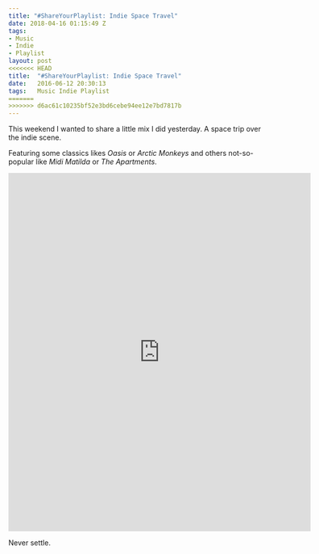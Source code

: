 ```yaml
---
title: "#ShareYourPlaylist: Indie Space Travel"
date: 2018-04-16 01:15:49 Z
tags:
- Music
- Indie
- Playlist
layout: post
<<<<<<< HEAD
title:  "#ShareYourPlaylist: Indie Space Travel"
date:   2016-06-12 20:30:13
tags:   Music Indie Playlist
=======
>>>>>>> d6ac61c10235bf52e3bd6cebe94ee12e7bd7817b
---
```


This weekend I wanted to share a little mix I did yesterday. A space trip over the indie scene.

Featuring some classics likes _Oasis_ or _Arctic Monkeys_ and others not-so-popular like _Midi Matilda_ or _The Apartments_.

<iframe src="https://embed.spotify.com/?uri=spotify%3Auser%3Afjaguero%3Aplaylist%3A74rYvlZFqXc8J9t5HHZbUE" width="600" height="710" frameborder="0" allowtransparency="true"></iframe>

Never settle.
